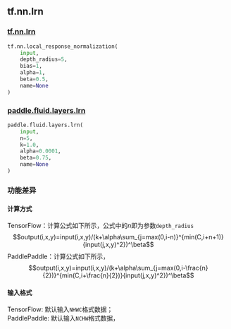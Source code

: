 
## tf.nn.lrn

### [tf.nn.lrn](https://www.tensorflow.org/api_docs/python/tf/nn/local_response_normalization)

```python
tf.nn.local_response_normalization(
    input,
    depth_radius=5,
    bias=1,
    alpha=1,
    beta=0.5,
    name=None
)
```

### [paddle.fluid.layers.lrn](http://paddlepaddle.org/documentation/docs/zh/1.3/api_cn/layers_cn.html#paddle.fluid.layers.lrn)

```python
paddle.fluid.layers.lrn(
    input, 
    n=5, 
    k=1.0, 
    alpha=0.0001, 
    beta=0.75, 
    name=None
)
```

### 功能差异

#### 计算方式

TensorFlow：计算公式如下所示，公式中的$n$即为参数`depth_radius`
$$output(i,x,y)=input(i,x,y)/(k+\alpha\sum_{j=max(0,i-n)}^{min(C,i+n+1)}{input(j,x,y)^2})^\beta$$ 
PaddlePaddle：计算公式如下所示，
$$output(i,x,y)=input(i,x,y)/(k+\alpha\sum_{j=max(0,i-\frac{n}{2})}^{min(C,i+\frac{n}{2})}{input(j,x,y)^2})^\beta$$ 

#### 输入格式
TensorFlow: 默认输入`NHWC`格式数据；  
PaddlePaddle: 默认输入`NCHW`格式数据，
